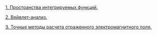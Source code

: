 [1. Пространства интегрируемых функций.](../3.%20Пространства%20интегрируемых%20функций.md)

[2. Вейвлет-анализ.](../28.%20Вейвлет-анализ.md)

[3. Точные методы расчета отраженного электромагнитного поля.](../Точные%20методы%20расчета%20отраженного%20электромагнитного%20поля.md)
